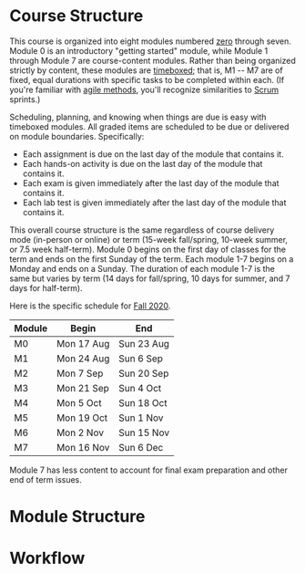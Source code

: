# Course Structure

This course is organized into eight modules numbered
[zero](https://www.cs.utexas.edu/users/EWD/transcriptions/EWD08xx/EWD831.html)
through seven. Module 0 is an introductory "getting started" module, while
Module 1 through Module 7 are course-content modules. Rather than being
organized strictly by content, these modules are
[timeboxed](https://en.wikipedia.org/wiki/Timeboxing); that is, M1 -- M7 are
of fixed, equal durations with specific tasks to be completed within each. (If
you're familiar with 
[agile methods](https://en.wikipedia.org/wiki/Agile_software_development),
you'll recognize similarities to
[Scrum](https://en.wikipedia.org/wiki/Scrum_(software_development)) sprints.)

Scheduling, planning, and knowing when things are due is easy with timeboxed
modules. All graded items are scheduled to be due or delivered on module
boundaries. Specifically:

- Each assignment is due on the last day of the module that contains it.
- Each hands-on activity is due on the last day of the module that contains it.
- Each exam is given immediately after the last day of the module that contains it.
- Each lab test is given immediately after the last day of the module that contains it.

This overall course structure is the same regardless of course delivery mode
(in-person or online) or term (15-week fall/spring, 10-week summer, or 7.5
week half-term). Module 0 begins on the first day of classes for the term and
ends on the first Sunday of the term. Each module 1-7 begins on a Monday and
ends on a Sunday. The duration of each module 1-7 is the same but varies by
term (14 days for fall/spring, 10 days for summer, and 7 days for half-term).

Here is the specific schedule for [Fall 2020](http://www.auburn.edu/main/auweb_calendar.php).

Module | Begin | End
------ | ----- | ---
M0 | Mon 17 Aug | Sun 23 Aug
M1 | Mon 24 Aug | Sun 6 Sep
M2 | Mon 7 Sep | Sun 20 Sep
M3 | Mon 21 Sep | Sun 4 Oct
M4 | Mon 5 Oct | Sun 18 Oct
M5 | Mon 19 Oct | Sun 1 Nov
M6 | Mon 2 Nov | Sun 15 Nov
M7 | Mon 16 Nov | Sun 6 Dec

Module 7 has less content to account for final exam preparation and other end
of term issues.

# Module Structure


# Workflow

